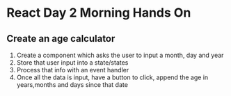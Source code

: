 # React Day 2 Morning Hands On
## Create an age calculator

1. Create a component which asks the user to input a month, day and year
2. Store that user input into a state/states
3. Process that info with an event handler
4. Once all the data is input, have a button to click, append the age in years,months and days since that date